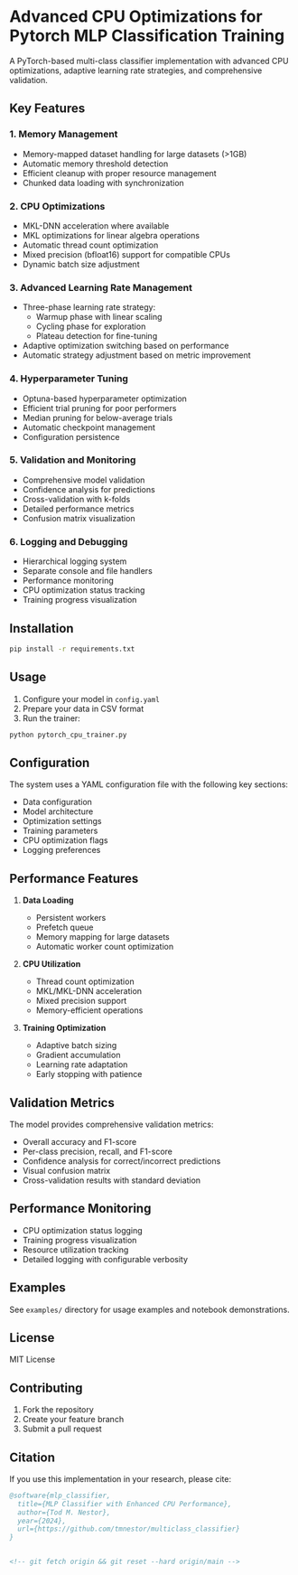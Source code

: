 # Advanced CPU Optimizations for Pytorch MLP Classification Training

A PyTorch-based multi-class classifier implementation with advanced CPU optimizations, adaptive learning rate strategies, and comprehensive validation.

## Key Features

### 1. Memory Management
- Memory-mapped dataset handling for large datasets (>1GB)
- Automatic memory threshold detection
- Efficient cleanup with proper resource management
- Chunked data loading with synchronization

### 2. CPU Optimizations
- MKL-DNN acceleration where available
- MKL optimizations for linear algebra operations
- Automatic thread count optimization
- Mixed precision (bfloat16) support for compatible CPUs
- Dynamic batch size adjustment

### 3. Advanced Learning Rate Management
- Three-phase learning rate strategy:
  - Warmup phase with linear scaling
  - Cycling phase for exploration
  - Plateau detection for fine-tuning
- Adaptive optimization switching based on performance
- Automatic strategy adjustment based on metric improvement

### 4. Hyperparameter Tuning
- Optuna-based hyperparameter optimization
- Efficient trial pruning for poor performers
- Median pruning for below-average trials
- Automatic checkpoint management
- Configuration persistence

### 5. Validation and Monitoring
- Comprehensive model validation
- Confidence analysis for predictions
- Cross-validation with k-folds
- Detailed performance metrics
- Confusion matrix visualization

### 6. Logging and Debugging
- Hierarchical logging system
- Separate console and file handlers
- Performance monitoring
- CPU optimization status tracking
- Training progress visualization

## Installation

```bash
pip install -r requirements.txt
```

## Usage

1. Configure your model in `config.yaml`
2. Prepare your data in CSV format
3. Run the trainer:

```bash
python pytorch_cpu_trainer.py
```

## Configuration

The system uses a YAML configuration file with the following key sections:
- Data configuration
- Model architecture
- Optimization settings
- Training parameters
- CPU optimization flags
- Logging preferences

## Performance Features

1. **Data Loading**
   - Persistent workers
   - Prefetch queue
   - Memory mapping for large datasets
   - Automatic worker count optimization

2. **CPU Utilization**
   - Thread count optimization
   - MKL/MKL-DNN acceleration
   - Mixed precision support
   - Memory-efficient operations

3. **Training Optimization**
   - Adaptive batch sizing
   - Gradient accumulation
   - Learning rate adaptation
   - Early stopping with patience

## Validation Metrics

The model provides comprehensive validation metrics:

- Overall accuracy and F1-score
- Per-class precision, recall, and F1-score
- Confidence analysis for correct/incorrect predictions
- Visual confusion matrix
- Cross-validation results with standard deviation

## Performance Monitoring

- CPU optimization status logging
- Training progress visualization
- Resource utilization tracking
- Detailed logging with configurable verbosity

## Examples

See `examples/` directory for usage examples and notebook demonstrations.

## License

MIT License

## Contributing

1. Fork the repository
2. Create your feature branch
3. Submit a pull request

## Citation

If you use this implementation in your research, please cite:

```bibtex
@software{mlp_classifier,
  title={MLP Classifier with Enhanced CPU Performance},
  author={Tod M. Nestor},
  year={2024},
  url={https://github.com/tmnestor/multiclass_classifier}
}


<!-- git fetch origin && git reset --hard origin/main -->
